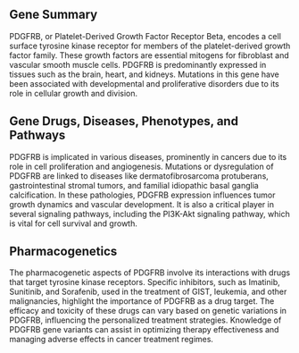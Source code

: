 ## Gene Summary
PDGFRB, or Platelet-Derived Growth Factor Receptor Beta, encodes a cell surface tyrosine kinase receptor for members of the platelet-derived growth factor family. These growth factors are essential mitogens for fibroblast and vascular smooth muscle cells. PDGFRB is predominantly expressed in tissues such as the brain, heart, and kidneys. Mutations in this gene have been associated with developmental and proliferative disorders due to its role in cellular growth and division.

## Gene Drugs, Diseases, Phenotypes, and Pathways
PDGFRB is implicated in various diseases, prominently in cancers due to its role in cell proliferation and angiogenesis. Mutations or dysregulation of PDGFRB are linked to diseases like dermatofibrosarcoma protuberans, gastrointestinal stromal tumors, and familial idiopathic basal ganglia calcification. In these pathologies, PDGFRB expression influences tumor growth dynamics and vascular development. It is also a critical player in several signaling pathways, including the PI3K-Akt signaling pathway, which is vital for cell survival and growth.

## Pharmacogenetics
The pharmacogenetic aspects of PDGFRB involve its interactions with drugs that target tyrosine kinase receptors. Specific inhibitors, such as Imatinib, Sunitinib, and Sorafenib, used in the treatment of GIST, leukemia, and other malignancies, highlight the importance of PDGFRB as a drug target. The efficacy and toxicity of these drugs can vary based on genetic variations in PDGFRB, influencing the personalized treatment strategies. Knowledge of PDGFRB gene variants can assist in optimizing therapy effectiveness and managing adverse effects in cancer treatment regimes.